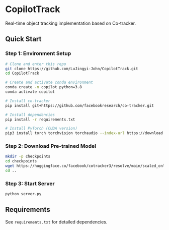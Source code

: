 # CopilotTrack

Real-time object tracking implementation based on Co-tracker.

## Quick Start

### Step 1: Environment Setup
```bash
# Clone and enter this repo
git clone https://github.com/LuJingyi-John/CopilotTrack.git
cd CopilotTrack

# Create and activate conda environment
conda create -n copilot python=3.8
conda activate copilot

# Install co-tracker
pip install git+https://github.com/facebookresearch/co-tracker.git

# Install dependencies
pip install -r requirements.txt

# Install PyTorch (CUDA version)
pip3 install torch torchvision torchaudio --index-url https://download.pytorch.org/whl/cu118
```

### Step 2: Download Pre-trained Model
```bash
mkdir -p checkpoints
cd checkpoints
wget https://huggingface.co/facebook/cotracker3/resolve/main/scaled_online.pth
cd ..
```

### Step 3: Start Server
```bash
python server.py
```

## Requirements
See `requirements.txt` for detailed dependencies.